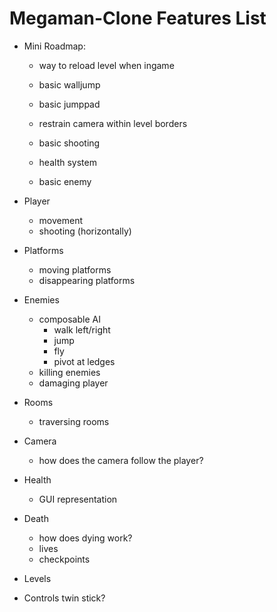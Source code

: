 # Megaman-Clone Features List

- Mini Roadmap:
  - way to reload level when ingame
  - basic walljump
  - basic jumppad
  - restrain camera within level borders


  - basic shooting
  - health system
  - basic enemy

- Player
  - movement
  - shooting (horizontally)
- Platforms
  - moving platforms
  - disappearing platforms
- Enemies
  - composable AI
    - walk left/right
    - jump
    - fly
    - pivot at ledges
  - killing enemies
  - damaging player
- Rooms
  - traversing rooms
- Camera
  - how does the camera follow the player?
- Health
  - GUI representation
- Death
  - how does dying work?
  - lives
  - checkpoints
- Levels
- Controls
  twin stick?
